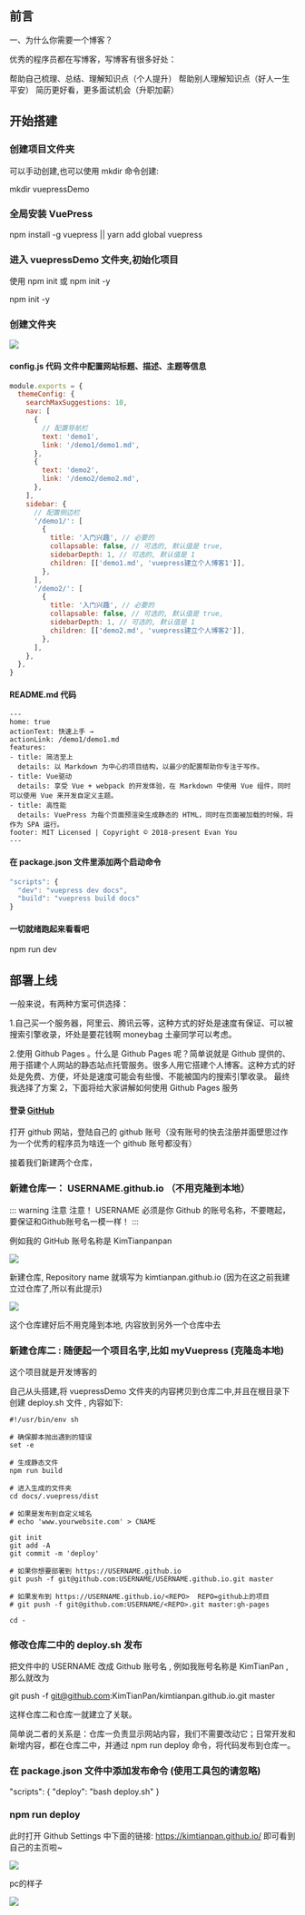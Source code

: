 ## 前言

一、为什么你需要一个博客？

优秀的程序员都在写博客，写博客有很多好处：

帮助自己梳理、总结、理解知识点（个人提升）
帮助别人理解知识点（好人一生平安）
简历更好看，更多面试机会（升职加薪）

## 开始搭建

### 创建项目文件夹

可以手动创建,也可以使用 mkdir 命令创建:

mkdir vuepressDemo

### 全局安装 VuePress

npm install -g vuepress || yarn add global vuepress

### 进入 vuepressDemo 文件夹,初始化项目

使用 npm init 或 npm init -y

npm init -y

### 创建文件夹

![](/项目目录图片.png)

#### config.js 代码 文件中配置网站标题、描述、主题等信息

```javascript
module.exports = {
  themeConfig: {
    searchMaxSuggestions: 10,
    nav: [
      {
        // 配置导航栏
        text: 'demo1',
        link: '/demo1/demo1.md',
      },
      {
        text: 'demo2',
        link: '/demo2/demo2.md',
      },
    ],
    sidebar: {
      // 配置侧边栏
      '/demo1/': [
        {
          title: '入门兴趣', // 必要的
          collapsable: false, // 可选的, 默认值是 true,
          sidebarDepth: 1, // 可选的, 默认值是 1
          children: [['demo1.md', 'vuepress建立个人博客1']],
        },
      ],
      '/demo2/': [
        {
          title: '入门兴趣', // 必要的
          collapsable: false, // 可选的, 默认值是 true,
          sidebarDepth: 1, // 可选的, 默认值是 1
          children: [['demo2.md', 'vuepress建立个人博客2']],
        },
      ],
    },
  },
}
```

#### README.md 代码

```
---
home: true
actionText: 快速上手 →
actionLink: /demo1/demo1.md
features:
- title: 简洁至上
  details: 以 Markdown 为中心的项目结构，以最少的配置帮助你专注于写作。
- title: Vue驱动
  details: 享受 Vue + webpack 的开发体验，在 Markdown 中使用 Vue 组件，同时可以使用 Vue 来开发自定义主题。
- title: 高性能
  details: VuePress 为每个页面预渲染生成静态的 HTML，同时在页面被加载的时候，将作为 SPA 运行。
footer: MIT Licensed | Copyright © 2018-present Evan You
---
```

#### 在 package.json 文件里添加两个启动命令

```JavaScript
"scripts": {
  "dev": "vuepress dev docs",
  "build": "vuepress build docs"
}
```

#### 一切就绪跑起来看看吧

npm run dev




## 部署上线

一般来说，有两种方案可供选择：

1.自己买一个服务器，阿里云、腾讯云等，这种方式的好处是速度有保证、可以被搜索引擎收录，坏处是要花钱啊 moneybag 土豪同学可以考虑。

2.使用 Github Pages 。什么是 Github Pages 呢？简单说就是 Github 提供的、用于搭建个人网站的静态站点托管服务。很多人用它搭建个人博客。这种方式的好处是免费、方便，坏处是速度可能会有些慢、不能被国内的搜索引擎收录。
最终我选择了方案 2，下面将给大家讲解如何使用 Github Pages 服务

#### 登录 <a href="https://github.com/" target='_blank'>GitHub</a>

打开 github 网站，登陆自己的 github 账号（没有账号的快去注册并面壁思过作为一个优秀的程序员为啥连一个 github 账号都没有）

接着我们新建两个仓库，

### 新建仓库一： USERNAME.github.io （不用克隆到本地）

::: warning 注意
注意！
USERNAME 必须是你 Github 的账号名称，不要瞎起，要保证和Github账号名一模一样！
:::

例如我的 GitHub 账号名称是 KimTianpanpan

![](/gitUserName.png)

新建仓库, Repository name 就填写为 kimtianpan.github.io (因为在这之前我建立过仓库了,所以有此提示)

![](/gitHub建立仓库.png)

这个仓库建好后不用克隆到本地, 内容放到另外一个仓库中去

### 新建仓库二 : 随便起一个项目名字,比如 myVuepress (克隆岛本地)

这个项目就是开发博客的

自己从头搭建,将 vuepressDemo 文件夹的内容拷贝到仓库二中,并且在根目录下创建 deploy.sh 文件 , 内容如下:

``` 
#!/usr/bin/env sh

# 确保脚本抛出遇到的错误
set -e

# 生成静态文件
npm run build

# 进入生成的文件夹
cd docs/.vuepress/dist

# 如果是发布到自定义域名
# echo 'www.yourwebsite.com' > CNAME

git init
git add -A
git commit -m 'deploy'

# 如果你想要部署到 https://USERNAME.github.io
git push -f git@github.com:USERNAME/USERNAME.github.io.git master

# 如果发布到 https://USERNAME.github.io/<REPO>  REPO=github上的项目
# git push -f git@github.com:USERNAME/<REPO>.git master:gh-pages

cd -
```

### 修改仓库二中的 deploy.sh 发布

把文件中的 USERNAME 改成 Github 账号名 , 例如我账号名称是  KimTianPan ,那么就改为 

git push -f git@github.com:KimTianPan/kimtianpan.github.io.git master

这样仓库二和仓库一就建立了关联。

简单说二者的关系是：仓库一负责显示网站内容，我们不需要改动它；日常开发和新增内容，都在仓库二中，并通过 npm run deploy 命令，将代码发布到仓库一。

### 在 package.json 文件中添加发布命令 (使用工具包的请忽略)

"scripts": {
  "deploy": "bash deploy.sh"
}

### npm run deploy

此时打开 Github Settings 中下面的链接: https://kimtianpan.github.io/ 即可看到自己的主页啦~

![](/git网址.png)

pc的样子

![](/首页.png)
